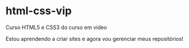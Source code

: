 # html-css-vip
Curso HTML5 e CSS3 do curso em video

Estou aprendendo a criar sites e agora vou gerenciar meus repositórios!